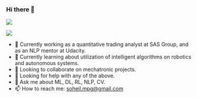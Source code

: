 ### Hi there 👋

![](https://komarev.com/ghpvc/?username=soheil-mp&label=PROFILE+VIEWS)

![](https://gitwar.herokuapp.com/badge?username=soheil-mp)

- 🔭 Currently working as a quantitative trading analyst at SAS Group, and as an NLP mentor at Udacity.
- 🌱 Currently learning about utilization of intelligent algorithms on robotics and autonomous systems.
- 👯 Looking to collaborate on mechatronic projects.
- 🤔 Looking for help with any of the above.
- 💬 Ask me about ML, DL, RL, NLP, CV.
- 📫 How to reach me: <a href="soheil.mpg@gmail.com">soheil.mpg@gmail.com</a>
<!--
- ⚡ Fun fact: 

![Alt Text](https://media0.giphy.com/media/3oEduPTAcgRz8qh4HK/giphy.gif?cid=ecf05e47qg1y67uoms4727rrnd55ga6y1tbdoe3a4y2r4vcw&rid=giphy.gif&ct=g)
-->
